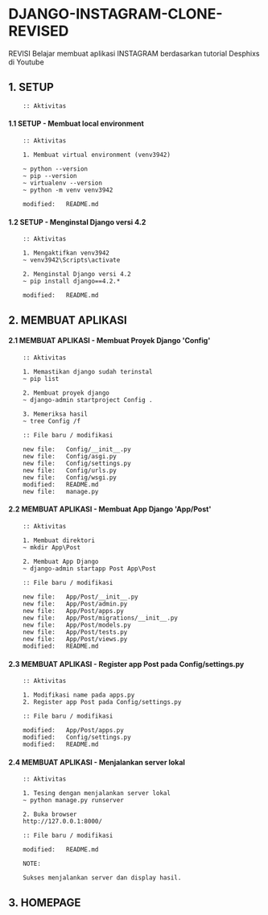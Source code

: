 # DJANGO-INSTAGRAM-CLONE-REVISED
REVISI Belajar membuat aplikasi INSTAGRAM berdasarkan tutorial Desphixs di Youtube


## 1. SETUP 

        :: Aktivitas


#### 1.1 SETUP - Membuat local environment

        :: Aktivitas

        1. Membuat virtual environment (venv3942)

        ~ python --version
        ~ pip --version
        ~ virtualenv --version
        ~ python -m venv venv3942

        modified:   README.md


#### 1.2 SETUP - Menginstal Django versi 4.2

        :: Aktivitas

        1. Mengaktifkan venv3942
        ~ venv3942\Scripts\activate

        2. Menginstal Django versi 4.2
        ~ pip install django==4.2.*

        modified:   README.md


## 2. MEMBUAT APLIKASI


#### 2.1 MEMBUAT APLIKASI - Membuat Proyek Django 'Config'

        :: Aktivitas

        1. Memastikan django sudah terinstal
        ~ pip list

        2. Membuat proyek django
        ~ django-admin startproject Config .

        3. Memeriksa hasil
        ~ tree Config /f

        :: File baru / modifikasi

        new file:   Config/__init__.py
        new file:   Config/asgi.py
        new file:   Config/settings.py
        new file:   Config/urls.py
        new file:   Config/wsgi.py
        modified:   README.md
        new file:   manage.py


#### 2.2 MEMBUAT APLIKASI - Membuat App Django 'App/Post'

        :: Aktivitas

        1. Membuat direktori
        ~ mkdir App\Post

        2. Membuat App Django
        ~ django-admin startapp Post App\Post

        :: File baru / modifikasi

        new file:   App/Post/__init__.py
        new file:   App/Post/admin.py
        new file:   App/Post/apps.py
        new file:   App/Post/migrations/__init__.py
        new file:   App/Post/models.py
        new file:   App/Post/tests.py
        new file:   App/Post/views.py
        modified:   README.md


#### 2.3 MEMBUAT APLIKASI - Register app Post pada Config/settings.py

        :: Aktivitas

        1. Modifikasi name pada apps.py
        2. Register app Post pada Config/settings.py

        :: File baru / modifikasi

        modified:   App/Post/apps.py
        modified:   Config/settings.py
        modified:   README.md


#### 2.4 MEMBUAT APLIKASI - Menjalankan server lokal

        :: Aktivitas

        1. Tesing dengan menjalankan server lokal
        ~ python manage.py runserver

        2. Buka browser
        http://127.0.0.1:8000/

        :: File baru / modifikasi

        modified:   README.md

        NOTE:

        Sukses menjalankan server dan display hasil.


## 3. HOMEPAGE